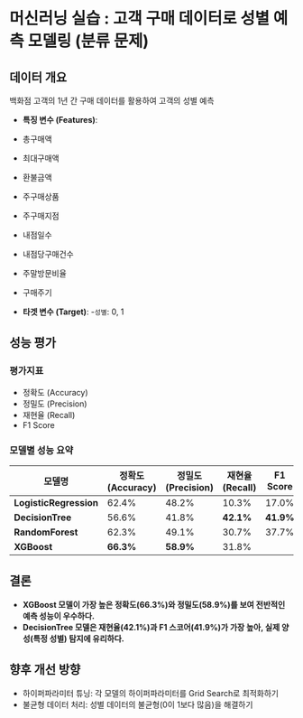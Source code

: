 # 머신러닝 실습 : 고객 구매 데이터로 성별 예측 모델링 (분류 문제)

## 데이터 개요
백화점 고객의 1년 간 구매 데이터를 활용하여 고객의 성별 예측

- **특징 변수 (Features)**:
- 총구매액
- 최대구매액
- 환불금액
- 주구매상품
- 주구매지점
- 내점일수
- 내점당구매건수
- 주말방문비율
- 구매주기

- **타겟 변수 (Target)**:
  -`성별`: 0, 1

## 성능 평가

### 평가지표

- 정확도 (Accuracy)  
- 정밀도 (Precision)  
- 재현율 (Recall)  
- F1 Score

### 모델별 성능 요약
| 모델명               | 정확도 (Accuracy) | 정밀도 (Precision) | 재현율 (Recall) | F1 Score |
|----------------------|-------------------|---------------------|------------------|----------|
| **LogisticRegression** | 62.4%            | 48.2%               | 10.3%            | 17.0%    |
| **DecisionTree**       | 56.6%            | 41.8%               | **42.1%**        | **41.9%** |
| **RandomForest**       | 62.3%            | 49.1%               | 30.7%            | 37.7%    |
| **XGBoost**            | **66.3%**        | **58.9%**           | 31.8%   


## 결론
- **XGBoost 모델이 가장 높은 정확도(66.3%)와 정밀도(58.9%)를 보여 전반적인 예측 성능이 우수하다.**
- **DecisionTree 모델은 재현율(42.1%)과 F1 스코어(41.9%)가 가장 높아, 실제 양성(특정 성별) 탐지에 유리하다.**

## 향후 개선 방향
- 하이퍼파라미터 튜닝: 각 모델의 하이퍼파라미터를 Grid Search로 최적화하기
- 불균형 데이터 처리: 성별 데이터의 불균형(0이 1보다 많음)을 해결하기
